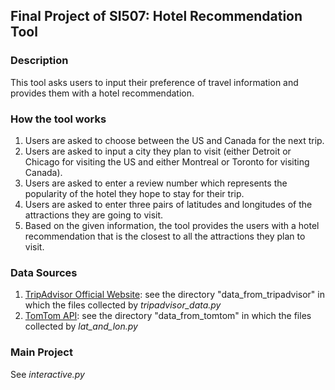 ## Final Project of SI507: Hotel Recommendation Tool ##
### Description ###
This tool asks users to input their preference of travel information and provides them with a hotel recommendation.
### How the tool works ###
1. Users are asked to choose between the US and Canada for the next trip.
2. Users are asked to input a city they plan to visit (either Detroit or Chicago for visiting the US and either Montreal or Toronto for visiting Canada).
3. Users are asked to enter a review number which represents the popularity of the hotel they hope to stay for their trip.
4. Users are asked to enter three pairs of latitudes and longitudes of the attractions they are going to visit.
5. Based on the given information, the tool provides the users with a hotel recommendation that is the closest to all the attractions they plan to visit.
### Data Sources ###
1.	[TripAdvisor Official Website](https://www.tripadvisor.com/): see the directory "data_from_tripadvisor" in which the files collected by *tripadvisor_data.py*
2.  [TomTom API](https://developer.tomtom.com/geocoding-api/documentation/product-information/introduction): see the directory "data_from_tomtom" in which the files collected by *lat_and_lon.py*
### Main Project ###
See *interactive.py*
